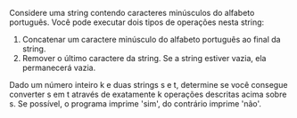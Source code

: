 Considere uma string contendo caracteres minúsculos do alfabeto português. Você pode executar dois tipos de operações nesta string:

1. Concatenar um caractere minúsculo do alfabeto português ao final da string.
2. Remover o último caractere da string. Se a string estiver vazia, ela permanecerá vazia.

Dado um número inteiro k e duas strings s e t, determine se você consegue converter s em t através de exatamente k operações descritas acima sobre s. Se possível, o programa imprime 'sim', do contrário imprime 'não'.
